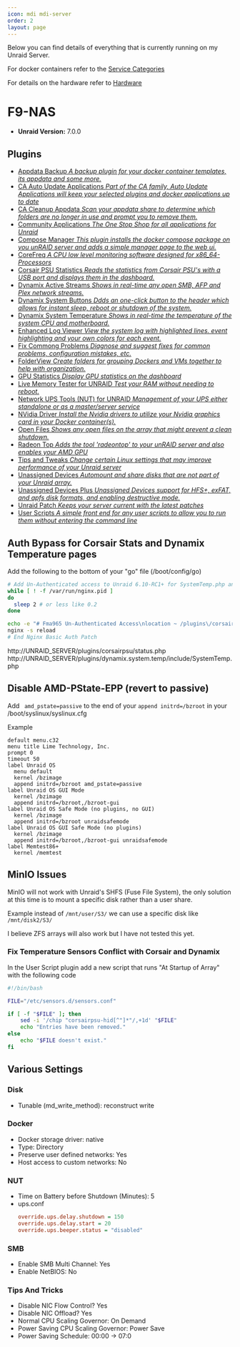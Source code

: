 ```yaml
---
icon: mdi mdi-server
order: 2
layout: page
---
```


Below you can find details of everything that is currently running on my Unraid Server. 

For docker containers refer to the [Service Categories](/categories)

For details on the hardware refer to [Hardware](/hardware)

# F9-NAS
- **Unraid Version:** 7.0.0 

## Plugins
- [Appdata Backup *A backup plugin for your docker container templates, its appdata and some more.*](https://forums.unraid.net/topic/137710-plugin-appdatabackup/)
- [CA Auto Update Applications *Part of the CA family, Auto Update Applications will keep your selected plugins and docker applications up to date*](https://forums.unraid.net/topic/51959-plugin-ca-application-auto-update/)
- [CA Cleanup Appdata *Scan your appdata share to determine which folders are no longer in use and prompt you to remove them.*](https://forums.unraid.net/topic/51961-plugin-ca-cleanup-appdata/)
- [Community Applications *The One Stop Shop for all applications for Unraid*](https://forums.unraid.net/topic/38582-plug-in-community-applications)
- [Compose Manager *This plugin installs the docker compose package on you unRAID server and adds a simple manager page to the web ui.*](https://forums.unraid.net/topic/114415-plugin-docker-compose-manager/)
- [CoreFreq *A CPU low level monitoring software designed for x86_64-Processors*](https://forums.unraid.net/topic/109314-plugin-corefreq/)
- [Corsair PSU Statistics *Reads the statistics from Corsair PSU's with a USB port and displays them in the dashboard.*](https://forums.unraid.net/topic/86715-corsair-rmi-hxi-axi-psu-statistics-cyanlabss-fork/)
- [Dynamix Active Streams *Shows in real-time any open SMB, AFP and Plex network streams.*](https://forums.unraid.net/index.php?topic=36543.0)
- [Dynamix System Buttons *Ddds an one-click button to the header which allows for instant sleep, reboot or shutdown of the system.*](https://forums.unraid.net/index.php?topic=36543.0)
- [Dynamix System Temperature *Shows in real-time the temperature of the system CPU and motherboard.*](https://forums.unraid.net/index.php?topic=36543.0)
- [Enhanced Log Viewer *View the system log with highlighted lines. event highlighting and your own colors for each event.*](https://forums.unraid.net/topic/43115-enhanced-log-view-with-lines-highlighted-in-color/)
- [Fix Commong Problems *Diagnose and suggest fixes for common problems, configuration mistakes, etc.*](https://forums.unraid.net/topic/47266-plugin-ca-fix-common-problems/)
- [FolderView *Create folders for grouping Dockers and VMs together to help with organization.*](https://forums.unraid.net/topic/142782-plugin-folderview/)
- [GPU Statistics *Display GPU statistics on the dashboard*](https://forums.unraid.net/topic/89453-plugin-gpu-statistics/)
- [Live Memory Tester for UNRAID *Test your RAM without needing to reboot.*](https://forums.unraid.net/topic/168125-plugin-live-memory-tester-for-unraid/)
- [Network UPS Tools (NUT) for UNRAID *Management of your UPS either standalone or as a master/server service*](https://forums.unraid.net/topic/60217-plugin-nut-v2-network-ups-tools/)
- [NVidia Driver *Install the Nvidia drivers to utilize your Nvidia graphics card in your Docker container(s).*](https://forums.unraid.net/topic/98978-plugin-nvidia-driver/)
- [Open Files *Shows any open files on the array that might prevent a clean shutdown.*](https://forums.unraid.net/topic/41196-open-files-plugin-can-help-with-troubleshooting-why-server-wont-shut-down/)
- [Radeon Top *Adds the tool 'radeontop' to your unRAID server and also enables your AMD GPU*](https://forums.unraid.net/topic/92865-support-ich777-nvidiadvb-kernel-helperbuilder-docker/)
- [Tips and Tweaks *Change certain Linux settings that may improve performance of your Unraid server*](https://forums.unraid.net/topic/47527-tips-and-tweaks-plugin-to-possibly-improve-performance-of-unraid-and-vms/?tab=comments#comment-468361)
- [Unassigned Devices *Automount and share disks that are not part of your Unraid array.*](https://forums.unraid.net/topic/92462-unassigned-devices-managing-disk-drives-and-remote-shares-outside-of-the-unraid-array/)
- [Unassigned Devices Plus *Unassigned Devices support for HFS+, exFAT, and apfs disk formats, and enabling destructive mode.*](https://forums.unraid.net/topic/92462-unassigned-devices-managing-disk-drives-and-remote-shares-outside-of-the-unraid-array/)
- [Unraid Patch *Keeps your server current with the latest patches*](https://forums.unraid.net/topic/185560-unraid-patch-plugin/)
- [User Scripts *A simple front end for any user scripts to allow you to run them without entering the command line*](https://forums.unraid.net/topic/48286-plugin-ca-user-scripts/)


## Auth Bypass for Corsair Stats and Dynamix Temperature pages
Add the following to the bottom of your "go" file (/boot/config/go)
```bash
# Add Un-Authenticated access to Unraid 6.10-RC1+ for SystemTemp.php and Status.php (Corsair Plugin)
while [ ! -f /var/run/nginx.pid ]
do
  sleep 2 # or less like 0.2
done

echo -e "# Fma965 Un-Authenticated Access\nlocation ~ /plugins\/corsairpsu\/status.php {\nallow all;\ninclude fastcgi_params;\n}\n\nlocation ~ /plugins\/dynamix.system.temp\/include\/SystemTemp.php {\nallow all;\ninclude fastcgi_params;\n}\n# End Fma965 Un-Authenticated Access\n\n$(cat /etc/nginx/conf.d/locations.conf)" > /etc/nginx/conf.d/locations.conf;
nginx -s reload
# End Nginx Basic Auth Patch
```

http://UNRAID_SERVER/plugins/corsairpsu/status.php
http://UNRAID_SERVER/plugins/dynamix.system.temp/include/SystemTemp.php


## Disable AMD-PState-EPP (revert to passive)
Add ` amd_pstate=passive` to the end of your `append initrd=/bzroot` in your /boot/syslinux/syslinux.cfg 

Example
```
default menu.c32
menu title Lime Technology, Inc.
prompt 0
timeout 50
label Unraid OS
  menu default
  kernel /bzimage
  append initrd=/bzroot amd_pstate=passive
label Unraid OS GUI Mode
  kernel /bzimage
  append initrd=/bzroot,/bzroot-gui
label Unraid OS Safe Mode (no plugins, no GUI)
  kernel /bzimage
  append initrd=/bzroot unraidsafemode 
label Unraid OS GUI Safe Mode (no plugins)
  kernel /bzimage
  append initrd=/bzroot,/bzroot-gui unraidsafemode
label Memtest86+
  kernel /memtest
```

## MinIO Issues
MinIO will not work with Unraid's SHFS (Fuse File System), the only solution at this time is to mount a specific disk rather than a user share.

Example instead of `/mnt/user/S3/` we can use a specific disk like `/mnt/disk2/S3/`

I believe ZFS arrays will also work but I have not tested this yet.


### Fix Temperature Sensors Conflict with Corsair and Dynamix
In the User Script plugin add a new script that runs "At Startup of Array" with the following code
```bash
#!/bin/bash

FILE="/etc/sensors.d/sensors.conf"

if [ -f "$FILE" ]; then
    sed -i '/chip "corsairpsu-hid[^"]*"/,+1d' "$FILE"
    echo "Entries have been removed."
else
    echo "$FILE doesn't exist."
fi
```


## Various Settings
### Disk 
- Tunable (md_write_method): reconstruct write

### Docker
- Docker storage driver: native
- Type: Directory
- Preserve user defined networks: Yes
- Host access to custom networks: No

### NUT
- Time on Battery before Shutdown (Minutes): 5
- ups.conf
  ```ini
  override.ups.delay.shutdown = 150
  override.ups.delay.start = 20
  override.ups.beeper.status = "disabled"
  ```

### SMB
- Enable SMB Multi Channel: Yes
- Enable NetBIOS: No

### Tips And Tricks
- Disable NIC Flow Control? Yes
- Disable NIC Offload? Yes
- Normal CPU Scaling Governor: On Demand
- Power Saving CPU Scaling Governor: Power Save
- Power Saving Schedule: 00:00 -> 07:0